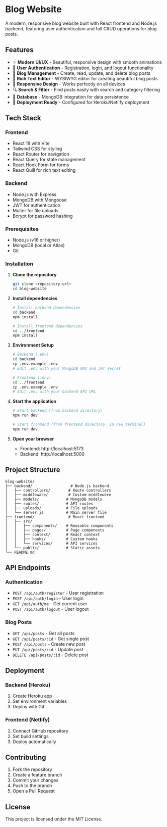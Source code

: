 # Blog Website

A modern, responsive blog website built with React frontend and Node.js backend, featuring user authentication and full CRUD operations for blog posts.

## Features

- ✨ **Modern UI/UX** - Beautiful, responsive design with smooth animations
- 🔐 **User Authentication** - Registration, login, and logout functionality
- 📝 **Blog Management** - Create, read, update, and delete blog posts
- 🎨 **Rich Text Editor** - WYSIWYG editor for creating beautiful blog posts
- 📱 **Responsive Design** - Works perfectly on all devices
- 🔍 **Search & Filter** - Find posts easily with search and category filtering
- 💾 **Database** - MongoDB integration for data persistence
- 🚀 **Deployment Ready** - Configured for Heroku/Netlify deployment

## Tech Stack

### Frontend
- React 18 with Vite
- Tailwind CSS for styling
- React Router for navigation
- React Query for state management
- React Hook Form for forms
- React Quill for rich text editing

### Backend
- Node.js with Express
- MongoDB with Mongoose
- JWT for authentication
- Multer for file uploads
- Bcrypt for password hashing


### Prerequisites
- Node.js (v16 or higher)
- MongoDB (local or Atlas)
- Git

### Installation

1. **Clone the repository**
   ```bash
   git clone <repository-url>
   cd blog-website
   ```

2. **Install dependencies**
   ```bash
   # Install backend dependencies
   cd backend
   npm install
   
   # Install frontend dependencies
   cd ../frontend
   npm install
   ```

3. **Environment Setup**
   ```bash
   # Backend (.env)
   cd backend
   cp .env.example .env
   # Edit .env with your MongoDB URI and JWT secret
   
   # Frontend (.env)
   cd ../frontend
   cp .env.example .env
   # Edit .env with your backend API URL
   ```

4. **Start the application**
   ```bash
   # Start backend (from backend directory)
   npm run dev
   
   # Start frontend (from frontend directory, in new terminal)
   npm run dev
   ```

5. **Open your browser**
   - Frontend: http://localhost:5173
   - Backend: http://localhost:5000

## Project Structure

```
blog-website/
├── backend/                 # Node.js backend
│   ├── controllers/        # Route controllers
│   ├── middleware/         # Custom middleware
│   ├── models/            # MongoDB models
│   ├── routes/            # API routes
│   ├── uploads/           # File uploads
│   └── server.js          # Main server file
├── frontend/               # React frontend
│   ├── src/
│   │   ├── components/    # Reusable components
│   │   ├── pages/         # Page components
│   │   ├── context/       # React context
│   │   ├── hooks/         # Custom hooks
│   │   └── services/      # API services
│   └── public/            # Static assets
└── README.md
```

## API Endpoints

### Authentication
- `POST /api/auth/register` - User registration
- `POST /api/auth/login` - User login
- `GET /api/auth/me` - Get current user
- `POST /api/auth/logout` - User logout

### Blog Posts
- `GET /api/posts` - Get all posts
- `GET /api/posts/:id` - Get single post
- `POST /api/posts` - Create new post
- `PUT /api/posts/:id` - Update post
- `DELETE /api/posts/:id` - Delete post

## Deployment

### Backend (Heroku)
1. Create Heroku app
2. Set environment variables
3. Deploy with Git

### Frontend (Netlify)
1. Connect GitHub repository
2. Set build settings
3. Deploy automatically

## Contributing

1. Fork the repository
2. Create a feature branch
3. Commit your changes
4. Push to the branch
5. Open a Pull Request

## License

This project is licensed under the MIT License.
